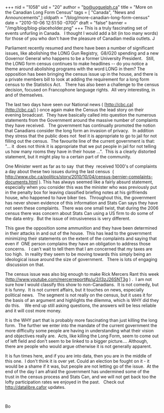 +++
nid = "1058"
uid = "20"
author = "bo@uoguelph.ca"
title = "More on the Canadian Long Form Census"
tags = [ "Canada", "News and Announcements",]
oldpath = "/blog/more-canadian-long-form-census"
date = "2010-10-06 12:51:50 -0700"
draft = "false"
banner = "/img/blog/blog-placeholder.png"
+++
This is a truly fascinating set of events unfurling in Canada.   I
thought I would add a bit (in too many words) for those of you who
don't have the pleasure of Canadian media outlets. J

Parliament recently resumed and there have been a number of significant
issues, like abolishing the LONG Gun Registry,  G8/G20 spending and a
new Governor General who happens to be a former University President.  
Still, the LONG form census continues to make headlines -- do you notice
a theme around abolishing programs with the word LONG in them? The
opposition has been bringing the census issue up in the house, and there
is a private members bill to look at adding the requirement for a long
form census to the Statistics Act.   There has also been a challenge to
the census decision, focused on Francophone language rights.  All very
interesting, in and of themselves.

The last two days have seen our National news (
[http://cbc.ca](http://cbc.ca/) ) once again make the Census the lead
story on their evening broadcast.  They have basically called into
question the numerous statements from the Government around the massive
number of complaints they have received.   The government has
continually promoted the notion that Canadians consider the long form an
invasion of privacy.   In addition they stress that the public does not
 feel it is appropriate to go to jail for not filling out the census. 
The favourite line of the current government is that: "... it  does not
think it is appropriate that we put people in jail for not telling us
how many rooms they have in their house ...".  This is a clearly
distorted statement, but it might play to a certain part of the
community.   

One Minister went as far as to say  that they  received 1000's of
complaints a day about these two issues during the last census  (
<http://www.cbc.ca/politics/story/2010/10/04/census-bernier-complaints-documents.html>
). This has always seemed like a fairly absurd statement, especially
when you consider this was the minister who was previously put in the
penalty box for leaving classified briefing notes at his girlfriends
house, who happened to have biker ties.  Throughout this, the government
has never shown evidence of this information and Stats Can says they
have not seen these complaints.  There was one small twist, that during
the 2006 census there was concern about Stats Can using a US firm to do
some of the data entry.  But the issue of intrusiveness is very
different.

This gave the opposition some ammunition and they have been determined
in their attacks in and out of the house.  This has lead to the
government minimizing their statements on the extent of the complaints
and saying that even if  ONE person complains they have an obligation to
address those concerns.   I can't wait to tell them that I am concerned
that my taxes are too high.  In reality they seem to be moving towards
this simply being an ideological issue around the size of government.  
There is lots of engaging  discussion on that.

The census issue was also big enough to make Rick Mercers Rant this week
(<http://www.youtube.com/mercerreport#p/u/2/l3zJ26SNT3g> ) .  I am not
sure how I would classify this show to non-Canadians.  It is not comedy,
but it is funny.  It is not current affairs, but it touches on news,
especially political news.   The segment is not really on the census,
but it uses it for the basis of an argument and highlights the dilemma,
which is WHY did they do this.    We end up still asking questions, the
answers will be less reliable and it will cost more money.

It is the WHY part that is probably more fascinating than just killing
the long form.  The further we enter into the mandate of the current
government the more difficulty some people are having in understanding
what their vision and objectives really are.  Acts, like killing the
Long Form, seem to come out of left field and don't seem to be linked to
a bigger picture.... Although, there are people who would argue
otherwise it is not generally apparent.

It is fun times here, and if you are into data, then you are in the
middle of this one.  I don't think it is over yet. Could an election be
fought on it - it would be a shame if it was, but people are not letting
go of the issue.  At the end of the day I am afraid the government has
undermined some of the trust in the census process and Stats Can, and we
will not get back too the lofty participation rates we enjoyed in the
past.   Check out http://datalibre.cafor updates.

 

Bo
